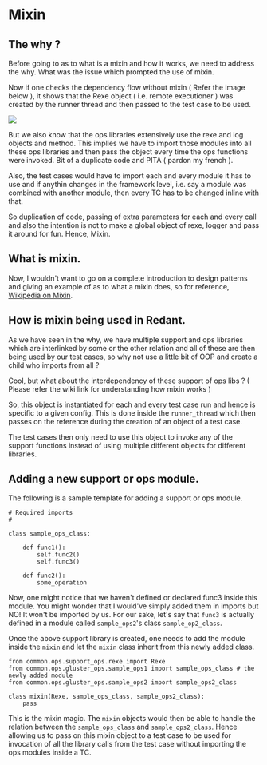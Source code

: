# Mixin

## The why ?

Before going to as to what is a mixin and how it works, we need to address the why.
What was the issue which prompted the use of mixin.

Now if one checks the dependency flow without mixin ( Refer the image below ), it shows
that the Rexe object ( i.e. remote executioner ) was created by the runner thread and then
passed to the test case to be used.

![](../../images/without_mixin.jpg)

But we also know that the ops libraries extensively use the rexe and log objects and method.
This implies we have to import those modules into all these ops libraries and then pass the 
object every time the ops functions were invoked. Bit of a duplicate code and PITA ( pardon my french ).

Also, the test cases would have to import each and every module it has to use and if anythin changes
in the framework level, i.e. say a module was combined with another module, then every TC has to be 
changed inline with that.

So duplication of code, passing of extra parameters for each and every call and also the intention
is not to make a global object of rexe, logger and pass it around for fun. Hence, Mixin.

## What is mixin.

 Now, I wouldn't want to go on a complete introduction to design patterns and giving an example
of as to what a mixin does, so for reference, [Wikipedia on Mixin](https://en.wikipedia.org/wiki/Mixin).

## How is mixin being used in Redant.
As we have seen in the why, we have multiple support and ops libraries which are interlinked by some
or the other relation and all of these are then being used by our test cases, so why not use a little
bit of OOP and create a child who imports from all ?

Cool, but what about the interdependency of these support of ops libs ? ( Please refer the wiki link
for understanding how mixin works )

So, this object is instantiated for each and every test case run and hence is specific to a given config. This
is done inside the `runner_thread` which then passes on the reference during the creation of an object of a test
case.

The test cases then only need to use this object to invoke any of the support functions instead of using
multiple different objects for different libraries.

## Adding a new support or ops module.

The following is a sample template for adding a support or ops module.

```
# Required imports
#

class sample_ops_class:

	def func1():
		self.func2()
		self.func3()

	def func2():
		some_operation

```

Now, one might notice that we haven't defined or declared func3 inside this module. You might wonder that
I would've simply added them in imports but NO! It won't be imported by us. For our sake, let's say that
`func3` is actually defined in a module called `sample_ops2`'s class `sample_op2_class`.

Once the above support library is created, one needs to add the module inside the `mixin` and 
let the `mixin` class inherit from this newly added class.

```
from common.ops.support_ops.rexe import Rexe
from common.ops.gluster_ops.sample_ops1 import sample_ops_class # the newly added module
from common.ops.gluster_ops.sample_ops2 import sample_ops2_class 

class mixin(Rexe, sample_ops_class, sample_ops2_class):
	pass
```

This is the mixin magic. The `mixin` objects would then be able to handle the relation
between the `sample_ops_class` and `sample_ops2_class`. Hence allowing us to pass on this mixin object
to a test case to be used for invocation of all the library calls from the test case without importing
the ops modules inside a TC.
